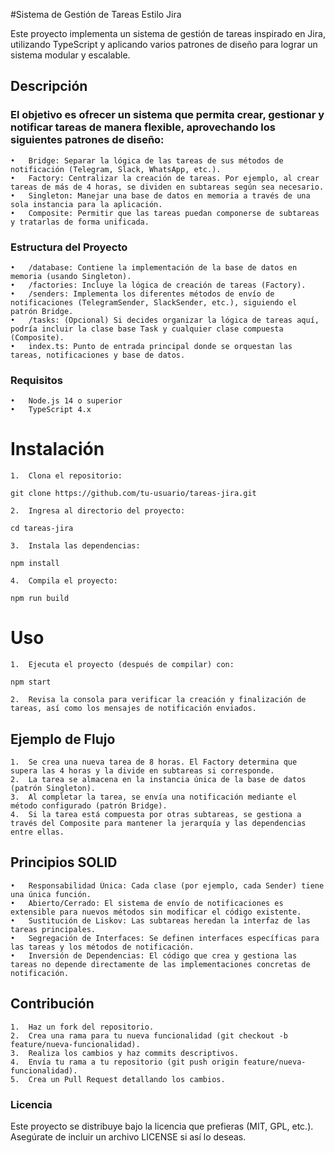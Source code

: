 
#Sistema de Gestión de Tareas Estilo Jira

Este proyecto implementa un sistema de gestión de tareas inspirado en Jira, utilizando TypeScript y aplicando varios patrones de diseño para lograr un sistema modular y escalable.

## Descripción

### El objetivo es ofrecer un sistema que permita crear, gestionar y notificar tareas de manera flexible, aprovechando los siguientes patrones de diseño:
	•	Bridge: Separar la lógica de las tareas de sus métodos de notificación (Telegram, Slack, WhatsApp, etc.).
	•	Factory: Centralizar la creación de tareas. Por ejemplo, al crear tareas de más de 4 horas, se dividen en subtareas según sea necesario.
	•	Singleton: Manejar una base de datos en memoria a través de una sola instancia para la aplicación.
	•	Composite: Permitir que las tareas puedan componerse de subtareas y tratarlas de forma unificada.

### Estructura del Proyecto
	•	/database: Contiene la implementación de la base de datos en memoria (usando Singleton).
	•	/factories: Incluye la lógica de creación de tareas (Factory).
	•	/senders: Implementa los diferentes métodos de envío de notificaciones (TelegramSender, SlackSender, etc.), siguiendo el patrón Bridge.
	•	/tasks: (Opcional) Si decides organizar la lógica de tareas aquí, podría incluir la clase base Task y cualquier clase compuesta (Composite).
	•	index.ts: Punto de entrada principal donde se orquestan las tareas, notificaciones y base de datos.

### Requisitos
	•	Node.js 14 o superior
	•	TypeScript 4.x

# Instalación
	1.	Clona el repositorio:

```git clone https://github.com/tu-usuario/tareas-jira.git```


	2.	Ingresa al directorio del proyecto:

```cd tareas-jira```


	3.	Instala las dependencias:

```npm install```


	4.	Compila el proyecto:

```npm run build```



# Uso
	1.	Ejecuta el proyecto (después de compilar) con:

```npm start```


	2.	Revisa la consola para verificar la creación y finalización de tareas, así como los mensajes de notificación enviados.

## Ejemplo de Flujo
	1.	Se crea una nueva tarea de 8 horas. El Factory determina que supera las 4 horas y la divide en subtareas si corresponde.
	2.	La tarea se almacena en la instancia única de la base de datos (patrón Singleton).
	3.	Al completar la tarea, se envía una notificación mediante el método configurado (patrón Bridge).
	4.	Si la tarea está compuesta por otras subtareas, se gestiona a través del Composite para mantener la jerarquía y las dependencias entre ellas.

## Principios SOLID
	•	Responsabilidad Única: Cada clase (por ejemplo, cada Sender) tiene una única función.
	•	Abierto/Cerrado: El sistema de envío de notificaciones es extensible para nuevos métodos sin modificar el código existente.
	•	Sustitución de Liskov: Las subtareas heredan la interfaz de las tareas principales.
	•	Segregación de Interfaces: Se definen interfaces específicas para las tareas y los métodos de notificación.
	•	Inversión de Dependencias: El código que crea y gestiona las tareas no depende directamente de las implementaciones concretas de notificación.

## Contribución
	1.	Haz un fork del repositorio.
	2.	Crea una rama para tu nueva funcionalidad (git checkout -b feature/nueva-funcionalidad).
	3.	Realiza los cambios y haz commits descriptivos.
	4.	Envía tu rama a tu repositorio (git push origin feature/nueva-funcionalidad).
	5.	Crea un Pull Request detallando los cambios.

### Licencia

Este proyecto se distribuye bajo la licencia que prefieras (MIT, GPL, etc.). Asegúrate de incluir un archivo LICENSE si así lo deseas.
